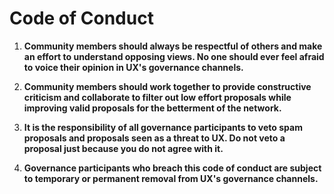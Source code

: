 # Code of Conduct

1. **Community members should always be respectful of others and make an effort to understand opposing views. No one should ever feel afraid to voice their opinion in UX's governance channels.**

2. **Community members should work together to provide constructive criticism and collaborate to filter out low effort proposals while improving valid proposals for the betterment of the network.**

3. **It is the responsibility of all governance participants to veto spam proposals and proposals seen as a threat to UX. Do not veto a proposal just because you do not agree with it.**

4. **Governance participants who breach this code of conduct are subject to temporary or permanent removal from UX's governance channels.**